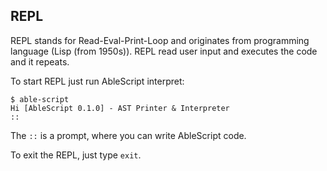 ## REPL
REPL stands for Read-Eval-Print-Loop and originates from programming language (Lisp (from 1950s)).
REPL read user input and executes the code and it repeats.

To start REPL just run AbleScript interpret:
```console
$ able-script
Hi [AbleScript 0.1.0] - AST Printer & Interpreter
:: 
```

The `::` is a prompt, where you can write AbleScript code.

To exit the REPL, just type `exit`.
